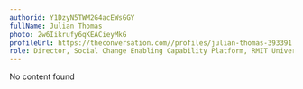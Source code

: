 ```yaml
---
authorid: Y1DzyN5TWM2G4acEWsGGY
fullName: Julian Thomas
photo: 2w6Iikrufy6qKEACieyMkG
profileUrl: https://theconversation.com//profiles/julian-thomas-393391
role: Director, Social Change Enabling Capability Platform, RMIT University
---
```

No content found